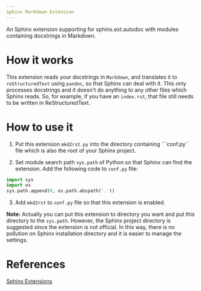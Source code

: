 ```yaml
---
Sphinx Markdown Extension
---
```


An Sphinx extension supporting for sphinx.ext.autodoc with modules containing docstrings in Markdown.

# How it works

This extension reads your docstrings in ```Markdown```, and translates it to ```reStructuredText``` using ```pandoc```, so that Sphinx can deal with it. This only processes docstrings and it doesn't do anything to any other files which Sphinx reads. So, for example, if you have an ```index.rst```, that file still needs to be written in ReStructuredText.

# How to use it

1. Put this extension ```mkd2rst.py``` into the directory containing ```conf.py`` file which is also the root of your Sphinx project.

2. Set module search path ```sys.path``` of Python so that Sphinx can find the extension. Add the following code to ```conf.py``` file:
```python
import sys
import os
sys.path.append(0, os.path.abspath('.'))
```

3. Add ```mkd2rst``` to ```conf.py``` file so that this extension is enabled.

**Note:** Actually you can put this extension to directory you want and put this directory to the ```sys.path```. However, the Sphinx project directory is suggested since the extension is not official. In this way, there is no pollution on Sphinx installation directory and it is easier to manage the settings.

# References

[Sphinx Extensions](http://www.sphinx-doc.org/en/stable/extensions.html#builtin-sphinx-extensions)
